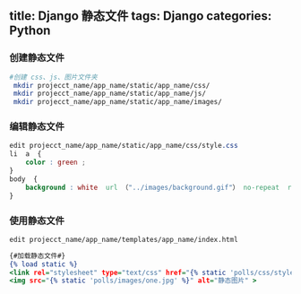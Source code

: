 title: Django 静态文件
tags: Django
categories: Python
---

### 创建静态文件
```bash
#创建 css、js、图片文件夹
 mkdir projecct_name/app_name/static/app_name/css/
 mkdir projecct_name/app_name/static/app_name/js/
 mkdir projecct_name/app_name/static/app_name/images/
```
<!-- more -->

### 编辑静态文件
```css
edit projecct_name/app_name/static/app_name/css/style.css
li  a  { 
    color : green ; 
}
body  { 
    background : white  url （"../images/background.gif"） no-repeat  right  bottom ; 
}
```

### 使用静态文件
```djangotemplate
edit projecct_name/app_name/templates/app_name/index.html

{#加载静态文件#}
{% load static %}
<link rel="stylesheet" type="text/css" href="{% static 'polls/css/style.css' %}" />
<img src="{% static 'polls/images/one.jpg' %}" alt="静态图片" >
```